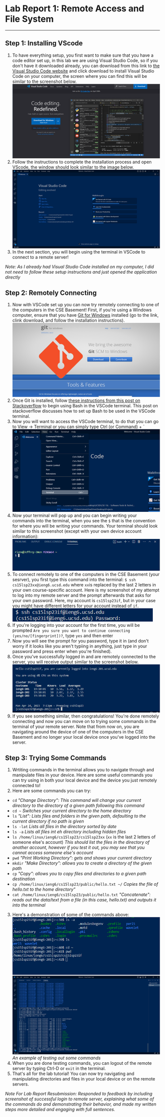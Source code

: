 # Lab Report 1: Remote Access and File System
---
## Step 1: Installing VScode
1. To have everything setup, you first want to make sure that you have a code editor set up, in this lab we are using Visual Studio Code, so if you don't have it downloaded already, you can download from this link to [the Visual Studio Code website](https://code.visualstudio.com/) and click download to install Visual Studio Code on your computer, the screen where you can find this will be similar to the screenshot below.
![VSCode Download Screen](VSCodeDownloadSS.png)
2. Follow the instructions to complete the installation process and open VScode, the window should look similar to the image below.
![VSCode Welcome Screen](VSCodeSS.png)
3. In the next section, you will begin using the terminal in VSCode to connect to a remote server!

*Note: As I already had Visual Studio Code installed on my computer, I did not need to follow these setup instructions and just opened the application directly*
## Step 2: Remotely Connecting
1. Now with VSCode set up you can now try remotely connecting to one of the computers in the CSE Basement! First, if you're using a Windows computer, ensure that you have [Git for Windows](https://gitforwindows.org/) installed (go to the link, clink download, and follow the installation instructions).
![Git for Windows Website](Git4WindowsSS.png)
2. Once Git is installed, follow [these instructions from this post on Stackoverflow](https://stackoverflow.com/questions/42606837/how-do-i-use-bash-on-windows-from-the-visual-studio-code-integrated-terminal/50527994#50527994) to begin using Bash in the VSCode terminal. This post on stackoverflow discusses how to set up Bash to be used in the VSCode terminal.
3. Now you will want to access the VSCode terminal, to do that you can go to View -> Terminal or you can simply type Ctrl (or Command) + \`
![View Terminal](VSCodeViewTerminalSS.png)
4. Now your terminal will pop up and you can begin writing your commands into the terminal, when you see the `$` that is the convention for where you will be writing your commands. Your terminal should look similar to this screenshot (except with your own device account information):
![VSCode Bash Terminal](VSCodeBashTerminalSS.png)
5. To connect remotely to one of the computers in the CSE Basement (your sesrver), you first type this command into the terminal: `$ ssh cs15lsp23xx@ieng6.ucsd.edu` where `xx`is replaced by the last 2 letters in your own course-specific account. Here is my screenshot of my attempt to log into my remote server and the prompt afterwards that asks for your own password. Here, my account is `cs15lsp23if`, but in your case you might have different letters for your account instead of `if`.
![Remote Server Login Prompt](RemoteServerLoginPromptSS.png)
6. If you're logging into your account for the first time, you will be prompted `Are you sure you want to continue connecting (yes/no/[fingerprint])?`, type `yes` and then enter
7. Now you will see the prompt for you password, type it in (and don't worry if it looks like you aren't typiing in anything, just type in your password and press enter when you're finished).
8. Once you've successfully logged in and are remotely connected to the server, you will receive output similar to the screenshot below.
![Remote Server Login Output](RemoteServerLoginSS.png)
9. If you see something similar, then congratulations! You're done remotely connecting and now you can move on to trying some commands in the terminal of your remote server. Note that from now on, you are navigating around the device of one of the computers in the CSE Basement and no longer your local device once you've logged into the server.
## Step 3: Trying Some Commands
1. Wrtiting commands in the terminal allows you to navigate through and manipulate files in your device. Here are some useful commands you can try using in both your local device and the device you just remotely connected to!
2. Here are some commands you can try:
* `cd` *"Change Directory": This command will change your current directory to the directory of a given path following this command*
* `cd ~` *Switches your current directory to the home directory*
* `ls` *"List": Lists files and folders in the given path, defaulting to the current directory if no path is given*
* `ls -lat` *Lists all files in the directory sorted by date*
* `ls -a` *Lists all files int eh directory including hidden files*
* `ls /home/linux/ieng6/cs15lsp23/cs15lsp23xx` (`xx` is the last 2 letters of someone else's account) *This should list the files in the directory of another account, however if you test it out, you may see that you cannot access someone else's account*
* `pwd` *"Print Working Directory": gets and shows your current directory*
* `mkdir` *"Make Directory": allows you to create a directory of the given path*
* `cp` *"Copy": allows you to copy files and directories to a given path destination*
* `cp /home/linux/ieng6/cs15lsp23/public/hello.txt ~/` *Copies the file of hello.txt to the home directory"*
* `cat /home/linux/ieng6/cs15lsp23/public/hello.txt` *"Concatenate": reads out the data/text from a file (in this case, hello.txt) and outputs it into the terminal*
3. Here's a demonstration of some of the commands above:
![Demo Commands](DemoCommandsSS.png)
![Testing Commands](TestingCommandsSS.png)
*An example of testing out some commands*
4. When you are done testing commands, you can logout of the remote server by typing Ctrl-D or `exit` in the terminal.
5. That's all for the lab tutorial! You can now try navigating and manipulating directories and files in your local device or on the remote servers.



*Note For Lab Report Resubmission: Responded to feedback by including screenshot of successful login to remote server, explaining what some of the commands do and demonstrating their behavior, and made my written steps more detailed and engaging with full sentences.*
